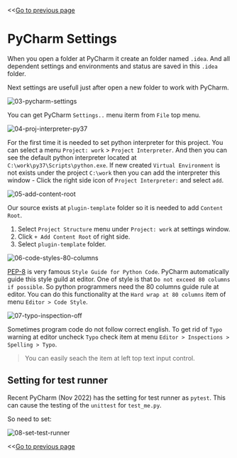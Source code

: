 <<[Go to previous page](ARGOS_RPA_POT_SDK_on_Windows10.md)

# PyCharm Settings

When you open a folder at PyCharm it create an folder named `.idea`. And all dependent settings and environments and status are saved in this `.idea` folder.

Next settings are usefull just after open a new folder to work with PyCharm.

![03-pycharm-settings](https://raw.githubusercontent.com/Jerry-Chae/pot-sdk-doc/main/Captures/03-Make_Plugin_PyCharm/02-pycharm-settings/03-pycharm-settings.png)

You can get PyCharm `Settings..` menu iterm from `File` top menu.

![04-proj-interpreter-py37](https://raw.githubusercontent.com/Jerry-Chae/pot-sdk-doc/main/Captures/03-Make_Plugin_PyCharm/02-pycharm-settings/04-proj-interpreter-py37.png)

For the first time it is needed to set python interpreter for this project. You can select a menu `Project: work` > `Project Interpreter`. And then you can see the default python interpreter located at `C:\work\py37\Scripts\python.exe`. If new created `Virtual Environment` is not exists under the project `C:\work` then you can add the interpreter this window - Click the right side icon of `Project Interpreter:` and select `add`.

![05-add-content-root](https://raw.githubusercontent.com/Jerry-Chae/pot-sdk-doc/main/Captures/03-Make_Plugin_PyCharm/02-pycharm-settings/05-add-content-root.png)

Our source exists at `plugin-template` folder so it is needed to add `Content Root`.

1. Select `Project Structure` menu under `Project: work` at settings window.
2. Click `+ Add Content Root` of right side.
3. Select `plugin-template` folder.

![06-code-styles-80-columns](https://raw.githubusercontent.com/Jerry-Chae/pot-sdk-doc/main/Captures/03-Make_Plugin_PyCharm/02-pycharm-settings/06-code-styles-80-columns.png)

[PEP-8](https://peps.python.org/pep-0008/) is very famous `Style Guide for Python Code`. PyCharm automatically guide this style guild at editor. One of style is that `Do not exceed 80 columns if possible`. So python programmers need the 80 columns guide rule at editor. You can do this functionality at the `Hard wrap at 80 columns` item of menu `Editor > Code Style`.

![07-typo-inspection-off](https://raw.githubusercontent.com/Jerry-Chae/pot-sdk-doc/main/Captures/03-Make_Plugin_PyCharm/02-pycharm-settings/07-typo-inspection-off.png)

Sometimes program code do not follow correct english. To get rid of `Typo` warning at editor uncheck `Typo` check item at menu `Editor > Inspections > Spelling > Typo`.

> You can easily seach the item at left top text input control.

## Setting for test runner
Recent PyCharm (Nov 2022) has the setting for test runner as `pytest`. This can cause the testing of the `unittest` for `test_me.py`. 

So need to set:

![08-set-test-runner](https://raw.githubusercontent.com/Jerry-Chae/pot-sdk-doc/main/Captures/03-Make_Plugin_PyCharm/02-pycharm-settings/08-set-test-runner.png)


<<[Go to previous page](ARGOS_RPA_POT_SDK_on_Windows10.md)
